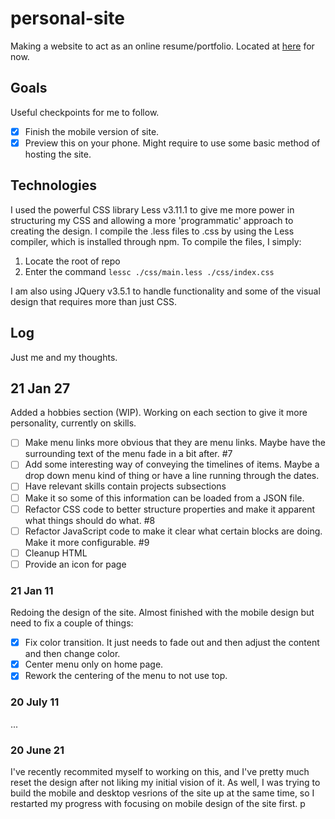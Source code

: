 # personal-site

Making a website to act as an online resume/portfolio. Located at [here](https://eugene-mindset.github.io/personal-site) for now.

## Goals

Useful checkpoints for me to follow.

- [X] Finish the mobile version of site.
- [X] Preview this on your phone. Might require to use some basic method of
hosting the site.

## Technologies

I used the powerful CSS library Less v3.11.1 to give me more power in structuring my CSS and
allowing a more 'programmatic' approach to creating the design. I compile the .less files to .css
by using the Less compiler, which is installed through npm. To compile the files, I simply:

1. Locate the root of repo
1. Enter the command ```lessc ./css/main.less ./css/index.css```

I am also using JQuery v3.5.1 to handle functionality and some of the visual design that
requires more than just CSS.

## Log

Just me and my thoughts.

## 21 Jan 27

Added a hobbies section (WIP). Working on each section to give it more personality, currently on skills.

- [ ] Make menu links more obvious that they are menu links. Maybe have the surrounding text of the menu fade in a bit after. #7
- [ ] Add some interesting way of conveying the timelines of items. Maybe a drop down menu kind of thing or have a line running through the dates.
- [ ] Have relevant skills contain projects subsections
- [ ] Make it so some of this information can be loaded from a JSON file.
- [ ] Refactor CSS code to better structure properties and make it apparent what things should do what. #8
- [ ] Refactor JavaScript code to make it clear what certain blocks are doing. Make it more configurable. #9
- [ ] Cleanup HTML
- [ ] Provide an icon for page

### 21 Jan 11

Redoing the design of the site. Almost finished with the mobile design but need to fix a couple of things:

- [X] Fix color transition. It just needs to fade out and then adjust the content and then change color.
- [X] Center menu only on home page.
- [X] Rework the centering of the menu to not use top.

### 20 July 11

...

### 20 June 21

I've recently recommited myself to working on this, and I've pretty much reset the design after not
liking my initial vision of it. As well, I was trying to build the mobile and desktop vesrions of
the site up at the same time, so I restarted my progress with focusing on mobile design of the site
first.
p
